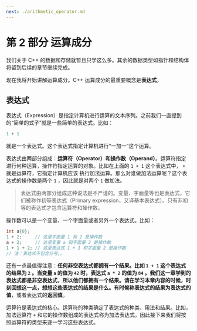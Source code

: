 ```yaml
---
next: ./arithmetic_operator.md
---
```

# 第 2 部分 运算成分

我们关于 C++ 的数据和存储就暂且只学这么多。其余的数据类型如指针和结构体将留到后续的章节继续完成。

现在我将开始讲解运算成分。C++ 运算成分的最重要概念是**表达式**。

## 表达式

表达式（Expression）是指定计算机进行运算的文本序列。之前我们一直提到的“简单的式子”就是一些简单的表达式。比如：
```cpp
1 + 1
```
就是一个表达式。这个表达式指定计算机进行“一加一”这个运算。

表达式由两部分组成：**运算符（Operator）**和**操作数（Operand）**。运算符指定进行何种运算，操作符指定运算的对象。比如在上面的 `1 + 1` 这个表达式中， `+` 就是运算符，它指定计算机应该 执行加法运算。那么对谁做加法运算呢？这个表达式的操作数是两个 `1` ，因此就是对两个 `1` 做加法。

> 表达式由两部分组成这种说法是不严谨的。变量、字面量等也是表达式，它们被称作初等表达式（Primary expression，又译基本表达式）。只有非初等的表达式才包含运算符和操作数。

操作数可以是一个变量、一个字面量或者另外一个表达式。比如：
```cpp
int a{0};
1 + 2;     // 这里字面量 1 和 2 是操作数
a + 2;     // 这里变量 a 和字面量 2 是操作数
1 + 1 + 2; // 这里表达式 1 + 1 和字面量 2 是操作数
// 注：表达式不包含分号;。
```
还有一点最值得注意：**任何非空表达式都拥有一个结果。**比如 `1 + 1` 这个表达式的结果为 `2` 。当变量 `a` 的值为 `42` 时，表达式 `a * 2` 的值为 `84` 。我们这一章学到的表达式都是非空表达式，所以他们都拥有一个结果。请在学习本章内容的时候，时刻回想这一点，想想这些表达式的结果是什么。有时候称表达式的结果为表达式的**值**，或者表达式的**返回值**。

运算符是表达式的核心。运算符的种类确定了表达式的种类、用法和结果。比如，加法运算符 `+` 和它的操作数组成的表达式称为加法表达式。因此接下来我们将按照运算符的类型来逐一学习这些表达式。
